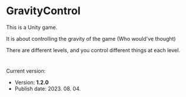 # GravityControl
This is a Unity game.

It is about controlling the gravity of the game (Who would've thought)

There are different levels, and you control different things at each level.
#
Current version:
- Version: **1.2.0**
- Publish date: 2023. 08. 04.
